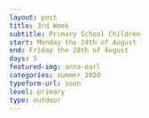 ```yaml
---
layout: post
title: 3rd Week
subtitle: Primary School Children
start: Monday the 24th of August
end: Friday the 28th of August
days: 5
featured-img: anna-earl
categories: summer_2020
typeform-url: soon
level: primary
type: outdoor
---
```

